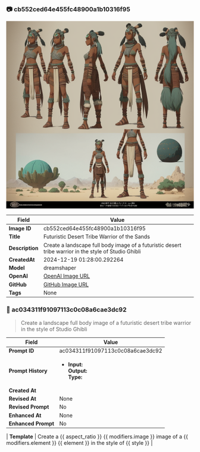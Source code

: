

### 📷 cb552ced64e455fc48900a1b10316f95 


![data.id](./cb552ced64e455fc48900a1b10316f95.jpg)


| Field          | Value                                                                                                                     |
|----------------|---------------------------------------------------------------------------------------------------------------------------|
| **Image ID**             | cb552ced64e455fc48900a1b10316f95                                                                                                             |
| **Title**           | Futuristic Desert Tribe Warrior of the Sands                                                                                                       |
| **Description**           | Create a landscape full body image of a futuristic desert tribe warrior in the style of Studio Ghibli                                                                                                       |
| **CreatedAt**        | 2024-12-19 01:28:00.292264                                                                                                        |
| **Model**        | dreamshaper                                                                                                        |
| **OpenAI**         | [OpenAI Image URL](http://192.168.1.85:8081/generated-images/b644016509408.png)                                                                                |
| **GitHub**         | [GitHub Image URL](https://raw.githubusercontent.com/Caneta-Silva/weeb/refs/heads/main/images/cb552ced64e455fc48900a1b10316f95/cb552ced64e455fc48900a1b10316f95.jpg)                                                                                |
| **Tags**       | None                                                                                                                   |

### 📜 ac034311f91097113c0c08a6cae3dc92

> Create a landscape full body image of a futuristic desert tribe warrior in the style of Studio Ghibli

| Field          | Value                                                                                                                                                                      |
|----------------|----------------------------------------------------------------------------------------------------------------------------------------------------------------------------|
| **Prompt ID**  | ac034311f91097113c0c08a6cae3dc92                                                                                                                                                            |
| **Prompt History** | <ul><li>**Input:**  <br> **Output:**  <br> **Type:** </li></ul> |
| **Created At** |                                                                                                                                                    |
| **Revised At** | None                                                                                                                                                   |
| **Revised Prompt** | No                                                                                                                                                                      |
| **Enhanced At** | None                                                                                                                                                  |
| **Enhanced Prompt** | No                                                                                                                                                                    |

| **Template**   | Create a {{ aspect_ratio }} {{ modifiers.image }} image of a {{ modifiers.element }} {{ element }} in the style of {{ style }}                                                                                                                                           |


